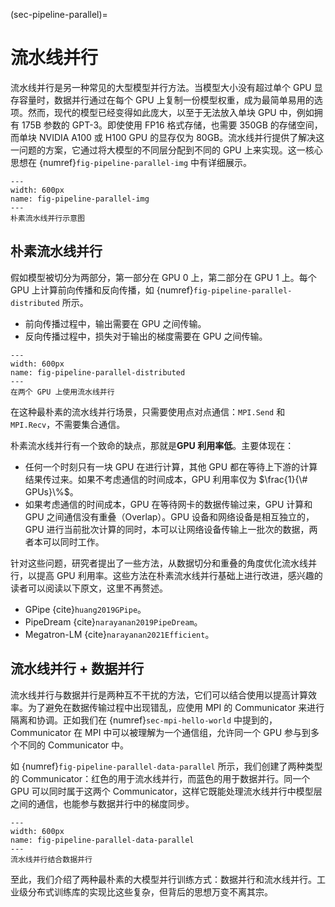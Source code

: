 (sec-pipeline-parallel)=
# 流水线并行

流水线并行是另一种常见的大型模型并行方法。当模型大小没有超过单个 GPU 显存容量时，数据并行通过在每个 GPU 上复制一份模型权重，成为最简单易用的选项。然而，现代的模型已经变得如此庞大，以至于无法放入单块 GPU 中，例如拥有 175B 参数的 GPT-3。即使使用 FP16 格式存储，也需要 350GB 的存储空间，而单块 NVIDIA A100 或 H100 GPU 的显存仅为 80GB。流水线并行提供了解决这一问题的方案，它通过将大模型的不同层分配到不同的 GPU 上来实现。这一核心思想在 {numref}`fig-pipeline-parallel-img` 中有详细展示。

```{figure} ../img/ch-mpi-large-model/pipeline-parallel.svg
---
width: 600px
name: fig-pipeline-parallel-img
---
朴素流水线并行示意图
```

## 朴素流水线并行

假如模型被切分为两部分，第一部分在 GPU 0 上，第二部分在 GPU 1 上。每个 GPU 上计算前向传播和反向传播，如 {numref}`fig-pipeline-parallel-distributed` 所示。

* 前向传播过程中，输出需要在 GPU 之间传输。
* 反向传播过程中，损失对于输出的梯度需要在 GPU 之间传输。

```{figure} ../img/ch-mpi-large-model/pipeline-parallel-distributed.svg
---
width: 600px
name: fig-pipeline-parallel-distributed
---
在两个 GPU 上使用流水线并行
```

在这种最朴素的流水线并行场景，只需要使用点对点通信：`MPI.Send` 和 `MPI.Recv`，不需要集合通信。

朴素流水线并行有一个致命的缺点，那就是**GPU 利用率低**。主要体现在：

* 任何一个时刻只有一块 GPU 在进行计算，其他 GPU 都在等待上下游的计算结果传过来。如果不考虑通信的时间成本，GPU 利用率仅为 $\frac{1}{\# GPUs}\%$。
* 如果考虑通信的时间成本，GPU 在等待网卡的数据传输过来，GPU 计算和 GPU 之间通信没有重叠（Overlap）。GPU 设备和网络设备是相互独立的，GPU 进行当前批次计算的同时，本可以让网络设备传输上一批次的数据，两者本可以同时工作。

针对这些问题，研究者提出了一些方法，从数据切分和重叠的角度优化流水线并行，以提高 GPU 利用率。这些方法在朴素流水线并行基础上进行改进，感兴趣的读者可以阅读以下原文，这里不再赘述。

* GPipe {cite}`huang2019GPipe`。
* PipeDream {cite}`narayanan2019PipeDream`。
* Megatron-LM {cite}`narayanan2021Efficient`。

## 流水线并行 + 数据并行

流水线并行与数据并行是两种互不干扰的方法，它们可以结合使用以提高计算效率。为了避免在数据传输过程中出现错乱，应使用 MPI 的 Communicator 来进行隔离和协调。正如我们在 {numref}`sec-mpi-hello-world` 中提到的，Communicator 在 MPI 中可以被理解为一个通信组，允许同一个 GPU 参与到多个不同的 Communicator 中。

如 {numref}`fig-pipeline-parallel-data-parallel` 所示，我们创建了两种类型的 Communicator：红色的用于流水线并行，而蓝色的用于数据并行。同一个 GPU 可以同时属于这两个 Communicator，这样它既能处理流水线并行中模型层之间的通信，也能参与数据并行中的梯度同步。

```{figure} ../img/ch-mpi-large-model/pipeline-parallel-data-parallel.svg
---
width: 600px
name: fig-pipeline-parallel-data-parallel
---
流水线并行结合数据并行
```

至此，我们介绍了两种最朴素的大模型并行训练方式：数据并行和流水线并行。工业级分布式训练库的实现比这些复杂，但背后的思想万变不离其宗。
